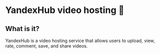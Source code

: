 # YandexHub video hosting 👻

## What is it?
YandexHub is a video hosting service that allows users to upload, view, rate, comment, save, and share videos.
